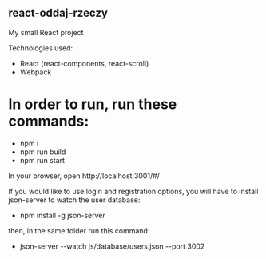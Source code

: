 ## react-oddaj-rzeczy
My small React project

Technologies used: 

- React (react-components, react-scroll)
- Webpack

# In order to run, run these commands:

- npm i
- npm run build
- npm run start


In your browser, open http://localhost:3001/#/

If you would like to use login and registration options, you will have to install json-server to watch the user database:

- npm install -g json-server

then, in the same folder run this command: 

- json-server --watch js/database/users.json --port 3002
